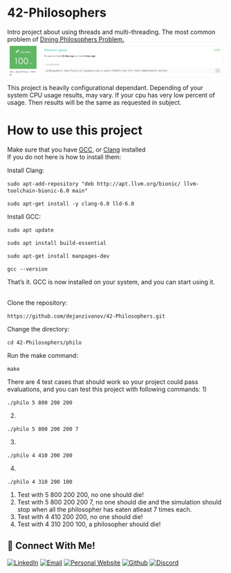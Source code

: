 # 42-Philosophers
Intro project about using threads and multi-threading. The most common problem of [Dining Philosophers Problem. ](https://en.wikipedia.org/wiki/Dining_philosophers_problem)
**![push_swap_mark](https://github.com/dejanzivanov/42-Philosophers/blob/master/philosophers.png)**  

This project is heavily configurational dependant. Depending of your system CPU usage results, may vary. If your cpu has very low percent of usage. 
Then results will be the same as requested in subject.

# How to use this project


Make sure that you have [GCC](https://gcc.gnu.org/), or [Clang](https://clang.llvm.org/) installed  
If you do not here is how to install them:

Install Clang:  
```
sudo apt-add-repository "deb http://apt.llvm.org/bionic/ llvm-toolchain-bionic-6.0 main"
```
```
sudo apt-get install -y clang-6.0 lld-6.0
```
Install GCC:  
```
sudo apt update
```
```
sudo apt install build-essential
```
```
sudo apt-get install manpages-dev
```
```
gcc --version
```
That’s it. GCC is now installed on your system, and you can start using it.  
<br/>

Clone the repository:  
```
https://github.com/dejanzivanov/42-Philosophers.git
```
Change the directory:  
```
cd 42-Philosophers/philo
```
Run the make command: 
```
make
```
There are 4 test cases that should work so your project could pass evaluations, and you can test this project with following commands:
1) 
```
./philo 5 800 200 200
```
2)
```
./philo 5 800 200 200 7
```
3)
```
./philo 4 410 200 200
```
4)
```
./philo 4 310 200 100
```
1) Test with 5 800 200 200, no one should die!
2) Test with 5 800 200 200 7, no one should die and the simulation should stop when all the philosopher has eaten atleast 7 times each.
3) Test with 4 410 200 200, no one should die!
4) Test with 4 310 200 100, a philosopher should die!


## 📱 Connect With Me!
[![LinkedIn](https://img.shields.io/badge/-LinkedIn-0e76a8?style=flat-square&logo=linkedin&logoColor=white)](https://www.linkedin.com/in/dejanzivanov/)
[![Email](https://img.shields.io/badge/Email-%20-d95040?style=flat-square&logo=mail&logoColor=white)](mailto:contact@dejanzivanov.com)
[![Personal Website](https://img.shields.io/badge/-Personal%20Website-f8f8fa?style=flat-square)](https://dejanzivanov.com/)
[![Github](https://img.shields.io/badge/GitHub-100000?style=flat-square&log=github&logoColor=white)](https://github.com/dejanzivanov)
[![Discord](https://img.shields.io/badge/Discord-7289DA?style=flat-square&logo=discord&logoColor=white)](castiel0504#9273)
